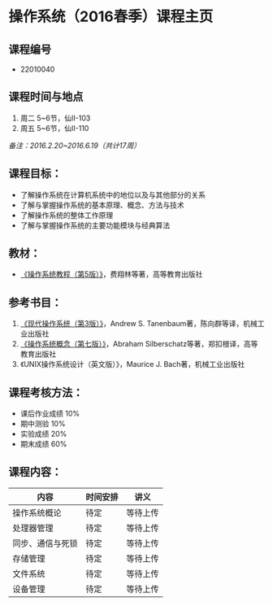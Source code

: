 # 操作系统（2016春季）课程主页

## 课程编号
- 22010040

## 课程时间与地点
1. 周二 5~6节，仙II-103
2. 周五 5~6节，仙II-110

_备注：2016.2.20~2016.6.19（共计17周）_

## 课程目标：
- 了解操作系统在计算机系统中的地位以及与其他部分的关系
- 了解与掌握操作系统的基本原理、概念、方法与技术
- 了解操作系统的整体工作原理
- 了解与掌握操作系统的主要功能模块与经典算法

## 教材：
- [《操作系统教程（第5版）》](http://www.amazon.cn/普通高等教育本科国家级规划教材-操作系统教程-费翔林/dp/B00IR4FS4O/)，费翔林等著，高等教育出版社

## 参考书目：
1. [《现代操作系统（第3版）》](http://www.amazon.cn/现代操作系统-塔嫩鲍姆/dp/B002GKAMFA/)，Andrew S. Tanenbaum著，陈向群等译，机械工业出版社
2. [《操作系统概念（第七版）》](http://www.amazon.cn/操作系统概念-西尔伯查茨/dp/B004OQE8BI/)，Abraham Silberschatz等著，郑扣根译，高等教育出版社
3. 《UNIX操作系统设计（英文版）》，Maurice J. Bach著，机械工业出版社

## 课程考核方法：
- 课后作业成绩 10%
- 期中测验 10%
- 实验成绩 20%
- 期末成绩 60%

## 课程内容：
内容               | 时间安排       | 讲义
-------------------|----------------|--------------
操作系统概论       | 待定           |等待上传 
处理器管理         | 待定           |等待上传 
同步、通信与死锁   | 待定           |等待上传 
存储管理           | 待定           |等待上传
文件系统           | 待定           |等待上传
设备管理           | 待定           |等待上传

